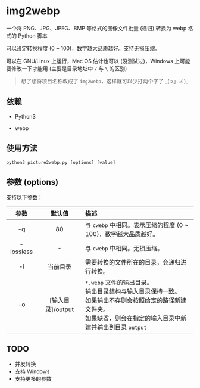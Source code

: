 # img2webp

一个将 PNG、JPG、JPEG、BMP 等格式的图像文件批量 (递归) 转换为 webp 格式的 Python 脚本

可以设定转换程度 (0 ~ 100)，数字越大品质越好。支持无损压缩。

可以在 GNU/Linux 上运行，Mac OS 估计也可以 (没测试过)，Windows 上可能要修改一下才能用 (主要是目录地址中 `/` 与 `\` 的区别)

> 想了想将项目名称改成了 `img2webp`，这样就可以少打两个字了 \_(:з」∠)\_

## 依赖

- Python3

- webp


## 使用方法

```shell
python3 picture2webp.py [options] [value]
```
## 参数 (options)

支持以下参数：

| 参数 | 默认值 | 描述 |
|:---:|:-----:|:-----|
| -q |80|与 `cwebp` 中相同。表示压缩的程度 (0 ~ 100)，数字越大品质越好。|
| -lossless |-|与 `cwebp` 中相同。无损压缩。|
| -i |当前目录|需要转换的文件所在的目录，会递归进行转换。|
| -o |[输入目录]/output|`*.webp` 文件的输出目录。<br>输出目录结构与输入目录保持一致。<br>如果输出不存则会按照给定的路径新建文件夹。<br>如果缺省，则会在指定的输入目录中新建并输出到目录 `output`|

## TODO

- 并发转换
- 支持 Windows
- 支持更多的参数

